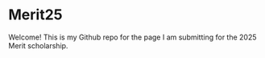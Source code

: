 # Merit25
Welcome! This is my Github repo for the page I am submitting for the 2025 Merit scholarship.
 
